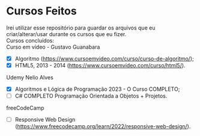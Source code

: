 # Cursos Feitos
 Irei utilizar esse repositório para guardar os arquivos que eu criar/alterar/usar durante os cursos que eu fizer.<br/>
 Cursos concluídos:<br/>
 Curso em vídeo - Gustavo Guanabara
 - [x] Algoritmo (https://www.cursoemvideo.com/curso/curso-de-algoritmo/);
 - [x] HTML5, 2013 - 2014 (https://www.cursoemvideo.com/curso/html5/).

 Udemy
 Nelio Alves
 - [X] Algoritmos e Lógica de Programação 2023 - O Curso COMPLETO; 
 - [ ] C# COMPLETO Programação Orientada a Objetos + Projetos.

freeCodeCamp
- [ ] Responsive Web Design (https://www.freecodecamp.org/learn/2022/responsive-web-design/).
